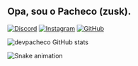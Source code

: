 ##   Opa, sou o Pacheco (zusk).

[![Discord](https://img.shields.io/badge/Discord-7289DA?style=for-the-badge&logo=discord&logoColor=white)](https://discord.com/channels/@me/943703827532632105)
[![Instagram](https://img.shields.io/badge/Instagram-E4405F?style=for-the-badge&logo=instagram&logoColor=white)](https://www.instagram.com/pachecao/)
[![GitHub](https://img.shields.io/badge/GitHub-100000?style=for-the-badge&logo=github&logoColor=white)](github.com/devpacheco/)


![devpacheco GitHub stats](https://github-readme-stats.vercel.app/api?username=devpacheco&show_icons=true&theme=radical)

![Snake animation](https://github.com/devpacheco/devpacheco/blob/output/github-contribution-grid-snake.svg)


